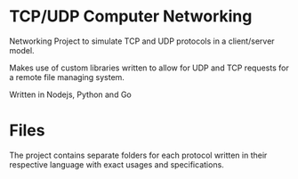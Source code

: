 # TCP/UDP Computer Networking 

Networking Project to simulate TCP and UDP protocols in a client/server model.

Makes use of custom libraries written to allow for UDP and TCP requests for a remote file managing system. 


Written in Nodejs, Python and Go


# Files

The project contains separate folders for each protocol written in their respective language with exact usages and specifications. 